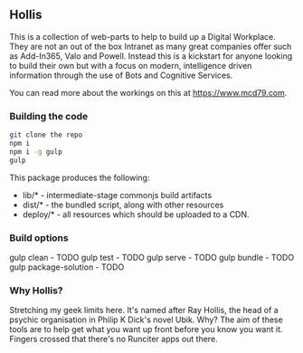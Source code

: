 ## Hollis

This is a collection of web-parts to help to build up a Digital Workplace. They are not an out of the box Intranet as many great companies offer such as Add-In365, Valo and Powell. Instead this is a kickstart for anyone looking to build their own but with a focus on modern, intelligence driven information through the use of Bots and Cognitive Services.

You can read more about the workings on this at https://www.mcd79.com.

### Building the code

```bash
git clone the repo
npm i
npm i -g gulp
gulp
```

This package produces the following:

* lib/* - intermediate-stage commonjs build artifacts
* dist/* - the bundled script, along with other resources
* deploy/* - all resources which should be uploaded to a CDN.

### Build options

gulp clean - TODO
gulp test - TODO
gulp serve - TODO
gulp bundle - TODO
gulp package-solution - TODO

### Why Hollis?

Stretching my geek limits here. It's named after Ray Hollis, the head of a psychic organisation in Philip K Dick's novel Ubik. Why? The aim of these tools are to help get what you want up front before you know you want it. Fingers crossed that there's no Runciter apps out there.